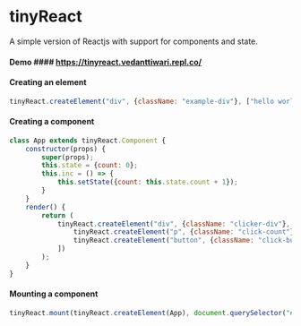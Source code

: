 # tinyReact
A simple version of Reactjs with support for components and state.  

  
#### Demo #### https://tinyreact.vedanttiwari.repl.co/  
  
  

#### Creating an element ####
```js
tinyReact.createElement("div", {className: "example-div"}, ["hello world"]);
```

#### Creating a component ####
```js
class App extends tinyReact.Component {
    constructor(props) {
        super(props);
        this.state = {count: 0};
        this.inc = () => {
            this.setState({count: this.state.count + 1});
        }
    }
    render() {
        return (
            tinyReact.createElement("div", {className: "clicker-div"}, [
                tinyReact.createElement("p", {className: "click-count"}, [`${this.state.count}`]),
                tinyReact.createElement("button", {className: "click-button", onclick: this.inc}, ["+"])
            ])
        );
    }
}
```
  
#### Mounting a component ####
```js
tinyReact.mount(tinyReact.createElement(App), document.querySelector("#root"));
```
